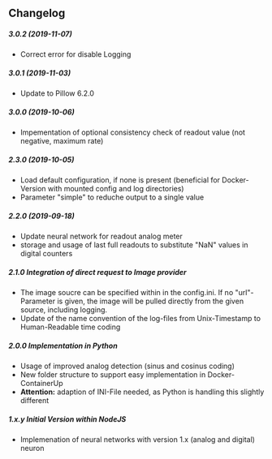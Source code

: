 ## Changelog
##### 3.0.2 (2019-11-07)
* Correct error for disable Logging
##### 3.0.1 (2019-11-03)
* Update to Pillow 6.2.0
##### 3.0.0 (2019-10-06)
* Impementation of optional consistency check of readout value (not negative, maximum rate)
##### 2.3.0 (2019-10-05)
* Load default configuration, if none is present (beneficial for Docker-Version with mounted config and log directories)
* Parameter "simple" to reduche output to a single value
##### 2.2.0 (2019-09-18)
* Update neural network for readout analog meter
* storage and usage of last full readouts to substitute "NaN" values in digital counters
##### 2.1.0 Integration of direct request to Image provider
* The image soucre can be specified within in the config.ini. If no "url"-Parameter is given, the image will be pulled directly from the given source, including logging.
* Update of the name convention of the log-files from Unix-Timestamp to Human-Readable time coding
##### 2.0.0 Implementation in Python
* Usage of improved analog detection (sinus and cosinus coding)
* New folder structure to support easy implementation in Docker-ContainerUp
* **Attention:** adaption of INI-File needed, as Python is handling this slightly different 
##### 1.x.y Initial Version within NodeJS
* Implemenation of neural networks with version 1.x (analog and digital)
neuron